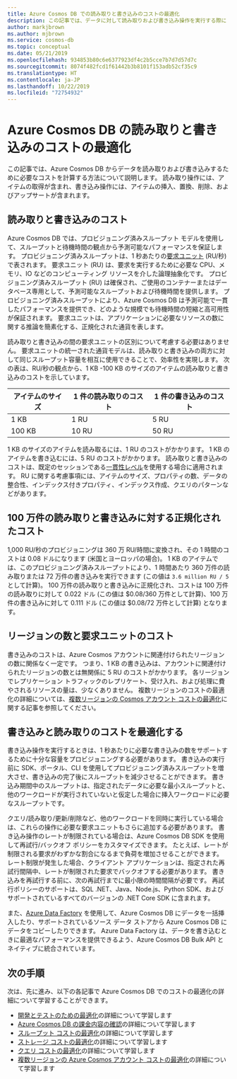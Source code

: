```yaml
---
title: Azure Cosmos DB での読み取りと書き込みのコストの最適化
description: この記事では、データに対して読み取りおよび書き込み操作を実行する際に Azure Cosmos DB のコストを削減する方法について説明します。
author: markjbrown
ms.author: mjbrown
ms.service: cosmos-db
ms.topic: conceptual
ms.date: 05/21/2019
ms.openlocfilehash: 934853b80c6e6377923df4c2b5cce7b7d7d57d7c
ms.sourcegitcommit: 8074f482fcd1f61442b3b8101f153adb52cf35c9
ms.translationtype: HT
ms.contentlocale: ja-JP
ms.lasthandoff: 10/22/2019
ms.locfileid: "72754932"
---
```

# <a name="optimize-reads-and-writes-cost-in-azure-cosmos-db"></a>Azure Cosmos DB の読み取りと書き込みのコストの最適化

この記事では、Azure Cosmos DB からデータを読み取りおよび書き込みするために必要なコストを計算する方法について説明します。 読み取り操作には、アイテムの取得が含まれ、書き込み操作には、アイテムの挿入、置換、削除、およびアップサートが含まれます。  

## <a name="cost-of-reads-and-writes"></a>読み取りと書き込みのコスト

Azure Cosmos DB では、プロビジョニング済みスループット モデルを使用して、スループットと待機時間の観点から予測可能なパフォーマンスを保証します。 プロビジョニング済みスループットは、1 秒あたりの[要求ユニット](request-units.md) (RU/秒) で表されます。 要求ユニット (RU) は、要求を実行するために必要な CPU、メモリ、IO などのコンピューティング リソースを介した論理抽象化です。 プロビジョニング済みスループット (RU) は確保され、ご使用のコンテナーまたはデータベース専用として、予測可能なスループットおよび待機時間を提供します。 プロビジョニング済みスループットにより、Azure Cosmos DB は予測可能で一貫したパフォーマンスを提供でき、どのような規模でも待機時間の短縮と高可用性が保証されます。 要求ユニットは、アプリケーションに必要なリソースの数に関する推論を簡素化する、正規化された通貨を表します。 

読み取りと書き込みの間の要求ユニットの区別について考慮する必要はありません。 要求ユニットの統一された通貨モデルは、読み取りと書き込みの両方に対して同じスループット容量を相互に使用できることで、効率性を実現します。 次の表は、RU/秒の観点から、1 KB -100 KB のサイズのアイテムの読み取りと書き込みのコストを示しています。

|**アイテムのサイズ**  |**1 件の読み取りのコスト** |**1 件の書き込みのコスト**|
|---------|---------|---------|
|1 KB |1 RU |5 RU |
|100 KB |10 RU |50 RU |

1 KB のサイズのアイテムを読み取るには、1 RU のコストがかかります。 1 KB のアイテムを書き込むには、5 RU のコストがかかります。 読み取りと書き込みのコストは、既定のセッションである[一貫性レベル](consistency-levels.md)を使用する場合に適用されます。  RU に関する考慮事項には、アイテムのサイズ、プロパティの数、データの整合性、インデックス付きプロパティ、インデックス作成、クエリのパターンなどがあります。

## <a name="normalized-cost-for-1-million-reads-and-writes"></a>100 万件の読み取りと書き込みに対する正規化されたコスト

1,000 RU/秒のプロビジョニングは 360 万 RU/時間に変換され、その 1 時間のコストは 0.08 ドルになります (米国とヨーロッパの場合)。 1 KB のアイテムでは、このプロビジョニング済みスループットにより、1 時間あたり 360 万件の読み取りまたは 72 万件の書き込みを実行できます (この値は `3.6 million RU / 5` として計算)。 100 万件の読み取りと書き込みに正規化され、コストは 100 万件の読み取りに対して 0.022 ドル (この値は $0.08/360 万件として計算)、100 万件の書き込みに対して 0.111 ドル (この値は $0.08/72 万件として計算) となります。

## <a name="number-of-regions-and-the-request-units-cost"></a>リージョンの数と要求ユニットのコスト

書き込みのコストは、Azure Cosmos アカウントに関連付けられたリージョンの数に関係なく一定です。 つまり、1 KB の書き込みは、アカウントに関連付けられたリージョンの数とは無関係に 5 RU のコストがかかります。 各リージョンでレプリケーション トラフィックのレプリケート、受け入れ、および処理に費やされるリソースの量は、少なくありません。 複数リージョンのコストの最適化の詳細については、[複数リージョンの Cosmos アカウント コストの最適化](optimize-cost-regions.md)に関する記事を参照してください。

## <a name="optimize-the-cost-of-writes-and-reads"></a>書き込みと読み取りのコストを最適化する

書き込み操作を実行するときは、1 秒あたりに必要な書き込みの数をサポートするために十分な容量をプロビジョニングする必要があります。 書き込みの実行前に SDK、ポータル、CLI を使用してプロビジョニング済みスループットを増大させ、書き込みの完了後にスループットを減少させることができます。 書き込み期間中のスループットは、指定されたデータに必要な最小スループットと、他のワークロードが実行されていないと仮定した場合に挿入ワークロードに必要なスループットです。 

クエリ/読み取り/更新/削除など、他のワークロードを同時に実行している場合は、これらの操作に必要な要求ユニットもさらに追加する必要があります。 書き込み操作のレートが制限されている場合は、Azure Cosmos DB SDK を使用して再試行/バックオフ ポリシーをカスタマイズできます。 たとえば、レートが制限される要求がわずかな割合になるまで負荷を増加させることができます。 レート制限が発生した場合、クライアント アプリケーションは、指定された再試行間隔中、レートが制限された要求でバックオフする必要があります。 書き込みを再試行する前に、次の再試行までに最小限の時間間隔が必要です。 再試行ポリシーのサポートは、SQL .NET、Java、Node.js、Python SDK、およびサポートされているすべてのバージョンの .NET Core SDK に含まれます。 

また、[Azure Data Factory](../data-factory/connector-azure-cosmos-db.md) を使用して、Azure Cosmos DB にデータを一括挿入したり、サポートされているソース データ ストアから Azure Cosmos DB にデータをコピーしたりできます。 Azure Data Factory は、データを書き込むときに最適なパフォーマンスを提供できるよう、Azure Cosmos DB Bulk API とネイティブに統合されています。

## <a name="next-steps"></a>次の手順

次は、先に進み、以下の各記事で Azure Cosmos DB でのコストの最適化の詳細について学習することができます。

* [開発とテストのための最適化](optimize-dev-test.md)の詳細について学習します
* [Azure Cosmos DB の課金内容の確認](understand-your-bill.md)の詳細について学習します
* [スループット コストの最適化](optimize-cost-throughput.md)の詳細について学習します
* [ストレージ コストの最適化](optimize-cost-storage.md)の詳細について学習します
* [クエリ コストの最適化](optimize-cost-queries.md)の詳細について学習します
* [複数リージョンの Azure Cosmos アカウント コストの最適化](optimize-cost-regions.md)の詳細について学習します
